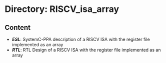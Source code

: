# Directory: RISCV_isa_array

## Content
- **_ESL_**: SystemC-PPA description of a RISCV ISA with the register file implemented as an array
- **_RTL_**: RTL Design of a RISCV ISA with the register file implemented as an array

